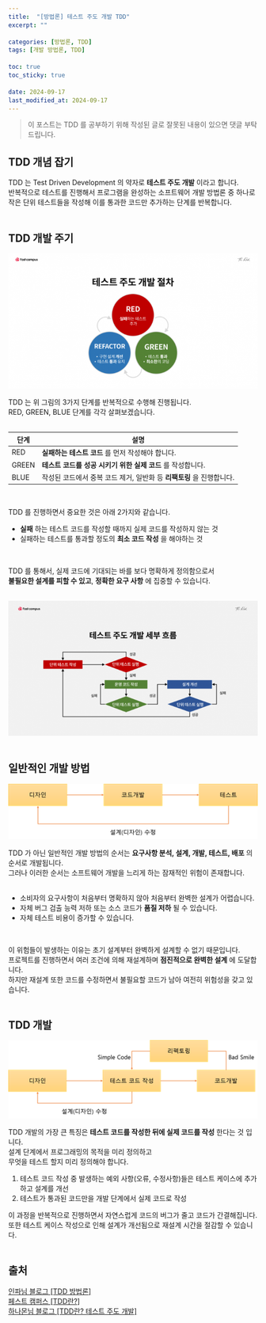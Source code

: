 ```yaml
---
title:  "[방법론] 테스트 주도 개발 TDD"
excerpt: ""

categories: [방법론, TDD]
tags: [개발 방법론, TDD]

toc: true
toc_sticky: true

date: 2024-09-17
last_modified_at: 2024-09-17
---
```


> 이 포스트는 TDD 를 공부하기 위해 작성된 글로 잘못된 내용이 있으면 댓글 부탁드립니다.

## TDD 개념 잡기

TDD 는 Test Driven Development 의 약자로 **테스트 주도 개발** 이라고 합니다.  
반복적으로 테스트를 진행해서 프로그램을 완성하는 소프트웨어 개발 방법론 중 하나로  
작은 단위 테스트들을 작성해 이를 통과한 코드만 추가하는 단계를 반복합니다.  
<br/>

## TDD 개발 주기

![TDD03](/assets/img/Methodology/TDD_순서.png)  

TDD 는 위 그림의 3가지 단계를 반복적으로 수행해 진행됩니다.  
RED, GREEN, BLUE 단계를 각각 살펴보겠습니다.  
<br/>

|단계|설명|
|---|---|
|RED|**실패하는 테스트 코드** 를 먼저 작성해야 합니다.|
|GREEN|**테스트 코드를 성공 시키기 위한 실제 코드** 를 작성합니다.|
|BLUE|작성된 코드에서 중복 코드 제거, 일반화 등 **리팩토링** 을 진행합니다.|

<br/>

TDD 를 진행하면서 중요한 것은 아래 2가지와 같습니다.  
* **실패** 하는 테스트 코드를 작성할 때까지 실제 코드를 작성하지 않는 것
* 실패하는 테스트를 통과할 정도의 **최소 코드 작성** 을 해야하는 것  
<br/>

TDD 를 통해서, 실제 코드에 기대되는 바를 보다 명확하게 정의함으로서  
**불필요한 설계를 피할 수 있고**, **정확한 요구 사항** 에 집중할 수 있습니다.  
<br/>

![TDD03](/assets/img/Methodology/TDD_순서_02.png)  
<br/>

## 일반적인 개발 방법

![TDD03](/assets/img/Methodology/일반개발_순서.png)  

TDD 가 아닌 일반적인 개발 방법의 순서는 **요구사항 분석, 설계, 개발, 테스트, 배포** 의 순서로 개발됩니다.  
그러나 이러한 순서는 소프트웨어 개발을 느리게 하는 잠재적인 위험이 존재합니다.  
<br/>

* 소비자의 요구사항이 처음부터 명확하지 않아 처음부터 완벽한 설계가 어렵습니다.  
* 자체 버그 검출 능력 저하 또는 소스 코드가 **품질 저하** 될 수 있습니다.  
* 자체 테스트 비용이 증가할 수 있습니다.  
<br/>

이 위험들이 발생하는 이유는 초기 설계부터 완벽하게 설계할 수 없기 때문입니다.  
프로젝트를 진행하면서 여러 조건에 의해 재설계하며 **점진적으로 완벽한 설계** 에 도달합니다.  
하지만 재설계 또한 코드를 수정하면서 불필요할 코드가 남아 여전히 위험성을 갖고 있습니다.  
<br/>

## TDD 개발

![TDD03](/assets/img/Methodology/TDD_순서_03.png)  

TDD 개발의 가장 큰 특징은 **테스트 코드를 작성한 뒤에 실제 코드를 작성** 한다는 것 입니다.  
설계 단계에서 프로그래밍의 목적을 미리 정의하고  
무엇을 테스트 할지 미리 정의해야 합니다.  

1. 테스트 코드 작성 중 발생하는 예외 사항(오류, 수정사항)들은 테스트 케이스에 추가하고 설계를 개선
2. 테스트가 통과된 코드만을 개발 단계에서 실제 코드로 작성

이 과정을 반복적으로 진행하면서 자연스럽게 코드의 버그가 줄고 코드가 간결해집니다.  
또한 테스트 케이스 작성으로 인해 설계가 개선됨으로 재설계 시간을 절감할 수 있습니다.  
<br/>

## 출처

[인파님 블로그 [TDD 방법론]](https://inpa.tistory.com/entry/QA-%F0%9F%93%9A-TDD-%EB%B0%A9%EB%B2%95%EB%A1%A0-%ED%85%8C%EC%8A%A4%ED%8A%B8-%EC%A3%BC%EB%8F%84-%EA%B0%9C%EB%B0%9C)  
[페스트 캠퍼스 [TDD란?]](https://media.fastcampus.co.kr/knowledge/dev/tdd/)  
[하나몬님 블로그 [TDD란? 테스트 주도 개발]](https://hanamon.kr/tdd%EB%9E%80-%ED%85%8C%EC%8A%A4%ED%8A%B8-%EC%A3%BC%EB%8F%84-%EA%B0%9C%EB%B0%9C/)  
<br/>
